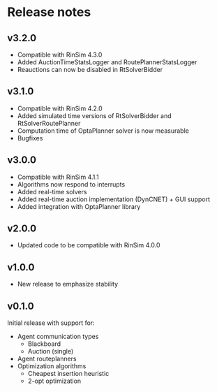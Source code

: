 # Release notes

## v3.2.0
 * Compatible with RinSim 4.3.0
 * Added AuctionTimeStatsLogger and RoutePlannerStatsLogger
 * Reauctions can now be disabled in RtSolverBidder

## v3.1.0
 * Compatible with RinSim 4.2.0
 * Added simulated time versions of RtSolverBidder and RtSolverRoutePlanner
 * Computation time of OptaPlanner solver is now measurable
 * Bugfixes

## v3.0.0
 * Compatible with RinSim 4.1.1
 * Algorithms now respond to interrupts
 * Added real-time solvers
 * Added real-time auction implementation (DynCNET) + GUI support
 * Added integration with OptaPlanner library

## v2.0.0
 * Updated code to be compatible with RinSim 4.0.0

## v1.0.0
 * New release to emphasize stability

## v0.1.0
Initial release with support for:
* Agent communication types
	* Blackboard
	* Auction (single)
* Agent routeplanners
* Optimization algorithms
	* Cheapest insertion heuristic
	* 2-opt optimization